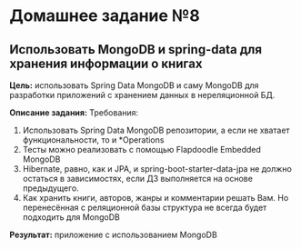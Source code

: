 # Домашнее задание №8
## Использовать MongoDB и spring-data для хранения информации о книгах

**Цель:** использовать Spring Data MongoDB и саму MongoDB для разработки приложений с хранением данных в нереляционной БД.

**Описание задания:**
Требования:
1. Использовать Spring Data MongoDB репозитории, а если не хватает функциональности, то и *Operations
2. Тесты можно реализовать с помощью Flapdoodle Embedded MongoDB
3. Hibernate, равно, как и JPA, и spring-boot-starter-data-jpa не должно остаться в зависимостях, если ДЗ выполняется
на основе предыдущего.
4. Как хранить книги, авторов, жанры и комментарии решать Вам. Но перенесённая с реляционной базы структура не
всегда будет подходить для MongoDB

**Результат:** приложение с использованием MongoDB